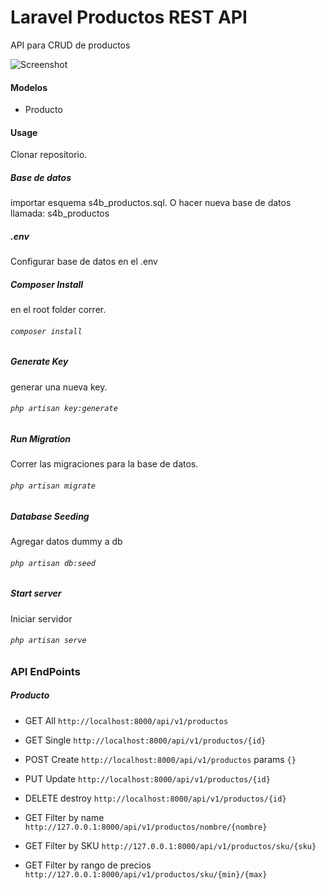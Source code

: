 # Laravel Productos REST API
API para CRUD de productos

![Screenshot](screenshot1.jpg)

#### Modelos
* Producto

#### Usage
Clonar repositorio.

##### Base de datos
importar esquema s4b_productos.sql. O hacer nueva base de datos llamada: s4b_productos
##### .env
Configurar base de datos en el .env
##### Composer Install
en el root folder correr.
###### `composer install`
##### Generate Key
generar una nueva key.
###### `php artisan key:generate`
##### Run Migration
Correr las migraciones para la base de datos.
###### `php artisan migrate`
##### Database Seeding
Agregar datos dummy a db
###### `php artisan db:seed`
##### Start server
Iniciar servidor
###### `php artisan serve`

### API EndPoints

##### Producto
* GET All `http://localhost:8000/api/v1/productos`
* GET Single `http://localhost:8000/api/v1/productos/{id}`
* POST Create `http://localhost:8000/api/v1/productos` params `{}`
* PUT Update `http://localhost:8000/api/v1/productos/{id}`
* DELETE destroy `http://localhost:8000/api/v1/productos/{id}`

* GET Filter by name `http://127.0.0.1:8000/api/v1/productos/nombre/{nombre}`
* GET Filter by SKU `http://127.0.0.1:8000/api/v1/productos/sku/{sku}`
* GET Filter by rango de precios `http://127.0.0.1:8000/api/v1/productos/sku/{min}/{max}`